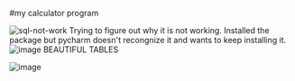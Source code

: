 #my calculator program


![sql-not-work](https://user-images.githubusercontent.com/91106087/145696945-94ada7a5-7758-49bf-b0c4-435c730b1576.png)
Trying to figure out why it is not working. Installed the package but pycharm doesn't recongnize it and wants to keep installing it. 
![image](https://user-images.githubusercontent.com/91106087/146010929-f04c26b4-9f44-4f38-b2be-e607a4d028d0.png)
BEAUTIFUL TABLES

![image](https://user-images.githubusercontent.com/91106087/146012657-5b933e74-b38e-4d1b-b9a2-f0d3d0950bdc.png)
